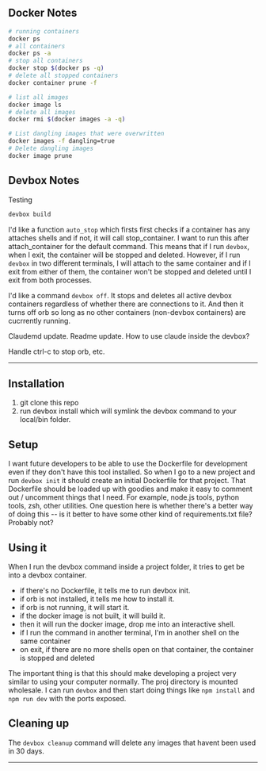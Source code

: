 
## Docker Notes

```sh
# running containers
docker ps
# all containers
docker ps -a
# stop all containers
docker stop $(docker ps -q)
# delete all stopped containers
docker container prune -f

# list all images
docker image ls
# delete all images
docker rmi $(docker images -a -q)

# List dangling images that were overwritten
docker images -f dangling=true
# Delete dangling images
docker image prune
```

## Devbox Notes



Testing
```sh
devbox build
```

I'd like a function `auto_stop` which firsts first checks if a container has any attaches shells and if not, it will call stop_container. I want to run this after attach_container for the default command. This means that if I run `devbox`, when I exit, the container will be stopped and deleted. However, if I run `devbox` in two different terminals, I will attach to the same container and if I exit from either of them, the container won't be stopped and deleted until I exit from both processes.


I'd like a command `devbox off`. It stops and deletes all active devbox containers regardless of whether there are connections to it. And then it turns off orb so long as no other containers (non-devbox containers) are cucrrently running.







Claudemd update. Readme update.
How to use claude inside the devbox?

Handle ctrl-c to stop orb, etc.

---




## Installation

1. git clone this repo
2. run devbox install which will symlink the devbox command to your local/bin folder.

## Setup

I want future developers to be able to use the Dockerfile for development even if they don't have this tool installed.
So when I go to a new project and run `devbox init` it should create an initial Dockerfile for that project.
That Dockerfile should be loaded up with goodies and make it easy to comment out / uncomment things that I need. For example, node.js tools, python tools, zsh, other utilities. One question here is whether there's a better way of doing this -- is it better to have some other kind of requirements.txt file? Probably not?

## Using it

When I run the devbox command inside a project folder, it tries to get be into a devbox container.
- if there's no Dockerfile, it tells me to run devbox init.
- if orb is not installed, it tells me how to install it.
- if orb is not running, it will start it.
- if the docker image is not built, it will build it.
- then it will run the docker image, drop me into an interactive shell.
- if I run the command in another terminal, I'm in another shell on the same container
- on exit, if there are no more shells open on that container, the container is stopped and deleted

The important thing is that this should make developing a project very similar to using your computer normally. The proj directory is mounted wholesale. I can run `devbox` and then start doing things like `npm install` and `npm run dev` with the ports exposed.

## Cleaning up

The `devbox cleanup` command will delete any images that havent been used in 30 days.





---

